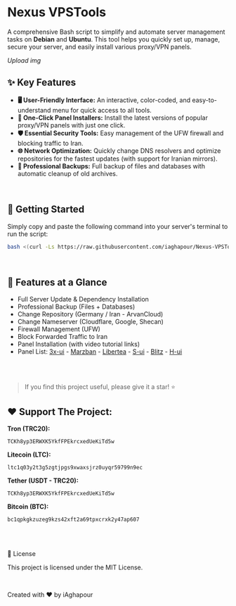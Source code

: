 # Nexus VPSTools

A comprehensive Bash script to simplify and automate server management tasks on **Debian** and **Ubuntu**. This tool helps you quickly set up, manage, secure your server, and easily install various proxy/VPN panels.

*Upload img*

## ✨ Key Features
- **🖥️ User-Friendly Interface:** An interactive, color-coded, and easy-to-understand menu for quick access to all tools.
- **🚀 One-Click Panel Installers:** Install the latest versions of popular proxy/VPN panels with just one click.
- **🛡️ Essential Security Tools:** Easy management of the UFW firewall and blocking traffic to Iran.
- **🌐 Network Optimization:** Quickly change DNS resolvers and optimize repositories for the fastest updates (with support for Iranian mirrors).
- **💾 Professional Backups:** Full backup of files and databases with automatic cleanup of old archives.

<br>

## 🚀 Getting Started
Simply copy and paste the following command into your server's terminal to run the script:

```bash
bash <(curl -Ls https://raw.githubusercontent.com/iaghapour/Nexus-VPSTools/main/install.sh)
```

<br>

## 📂 Features at a Glance
- Full Server Update & Dependency Installation
- Professional Backup (Files + Databases)
- Change Repository (Germany / Iran - ArvanCloud)
- Change Nameserver (Cloudflare, Google, Shecan)
- Firewall Management (UFW)
- Block Forwarded Traffic to Iran
- Panel Installation (with video tutorial links)
- Panel List: [3x-ui](https://github.com/mhsanaei/3x-ui) - [Marzban](https://github.com/Gozargah/Marzban) - [Libertea](https://github.com/VZiChoushaDui/Libertea) - [S-ui](https://github.com/alireza0/s-ui) - [Blitz](https://github.com/ReturnFI/Blitz) - [H-ui](https://github.com/jonssonyan/h-ui)

<br>
<br>

> If you find this project useful, please give it a star! ⭐

## ❤️ Support The Project:


**Tron (TRC20):**

```
TCKh8yp3ERWXK5YkfFPEkrcxedUeKiTd5w
```

**Litecoin (LTC):**

```
ltc1q03y2t3g5zgtjpgs9xwaxsjrz0uyqr59799n9ec
```

**Tether (USDT - TRC20):**

```
TCKh8yp3ERWXK5YkfFPEkrcxedUeKiTd5w
```

**Bitcoin (BTC):**

```
bc1qpkgkzuzeg9kzs42xft2a69tpxcrxk2y47ap607
```

<br>
<br>

📜 License

This project is licensed under the MIT License.

<br>

Created with ❤️ by iAghapour
